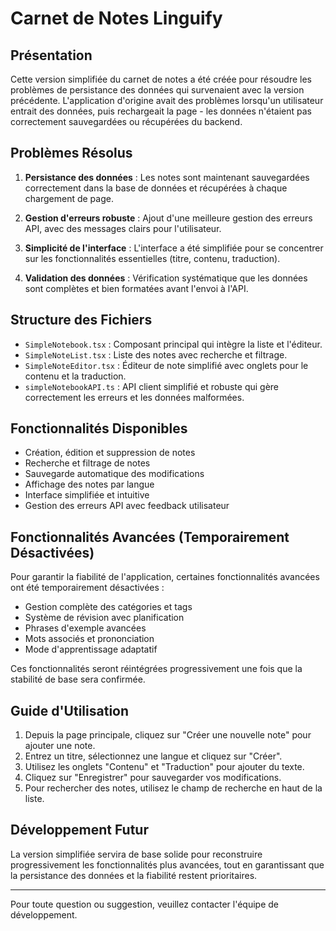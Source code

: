 # Carnet de Notes Linguify

## Présentation

Cette version simplifiée du carnet de notes a été créée pour résoudre les problèmes de persistance des données qui survenaient avec la version précédente. L'application d'origine avait des problèmes lorsqu'un utilisateur entrait des données, puis rechargeait la page - les données n'étaient pas correctement sauvegardées ou récupérées du backend.

## Problèmes Résolus

1. **Persistance des données** : Les notes sont maintenant sauvegardées correctement dans la base de données et récupérées à chaque chargement de page.

2. **Gestion d'erreurs robuste** : Ajout d'une meilleure gestion des erreurs API, avec des messages clairs pour l'utilisateur.

3. **Simplicité de l'interface** : L'interface a été simplifiée pour se concentrer sur les fonctionnalités essentielles (titre, contenu, traduction).

4. **Validation des données** : Vérification systématique que les données sont complètes et bien formatées avant l'envoi à l'API.

## Structure des Fichiers

- `SimpleNotebook.tsx` : Composant principal qui intègre la liste et l'éditeur.
- `SimpleNoteList.tsx` : Liste des notes avec recherche et filtrage.
- `SimpleNoteEditor.tsx` : Éditeur de note simplifié avec onglets pour le contenu et la traduction.
- `simpleNotebookAPI.ts` : API client simplifié et robuste qui gère correctement les erreurs et les données malformées.

## Fonctionnalités Disponibles

- Création, édition et suppression de notes
- Recherche et filtrage de notes
- Sauvegarde automatique des modifications
- Affichage des notes par langue
- Interface simplifiée et intuitive
- Gestion des erreurs API avec feedback utilisateur

## Fonctionnalités Avancées (Temporairement Désactivées)

Pour garantir la fiabilité de l'application, certaines fonctionnalités avancées ont été temporairement désactivées :

- Gestion complète des catégories et tags
- Système de révision avec planification
- Phrases d'exemple avancées
- Mots associés et prononciation
- Mode d'apprentissage adaptatif

Ces fonctionnalités seront réintégrées progressivement une fois que la stabilité de base sera confirmée.

## Guide d'Utilisation

1. Depuis la page principale, cliquez sur "Créer une nouvelle note" pour ajouter une note.
2. Entrez un titre, sélectionnez une langue et cliquez sur "Créer".
3. Utilisez les onglets "Contenu" et "Traduction" pour ajouter du texte.
4. Cliquez sur "Enregistrer" pour sauvegarder vos modifications.
5. Pour rechercher des notes, utilisez le champ de recherche en haut de la liste.

## Développement Futur

La version simplifiée servira de base solide pour reconstruire progressivement les fonctionnalités plus avancées, tout en garantissant que la persistance des données et la fiabilité restent prioritaires.

---

Pour toute question ou suggestion, veuillez contacter l'équipe de développement.